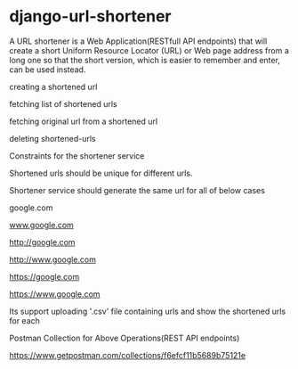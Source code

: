 # django-url-shortener
A URL shortener is a Web Application(RESTfull API endpoints) that will create a short Uniform Resource Locator (URL) or Web page address from a long one so that the short version, which is easier to remember and enter, can be used instead.

creating a shortened url

fetching list of shortened urls

fetching original url from a shortened url

deleting shortened-urls

Constraints for the shortener service

Shortened urls should be unique for different urls.

Shortener service should generate the same url for all of below cases

google.com

www.google.com

http://google.com

http://www.google.com

https://google.com

https://www.google.com

Its support uploading '.csv' file containing urls and show the shortened urls for each

Postman Collection for Above Operations(REST API endpoints)

https://www.getpostman.com/collections/f6efcf11b5689b75121e
